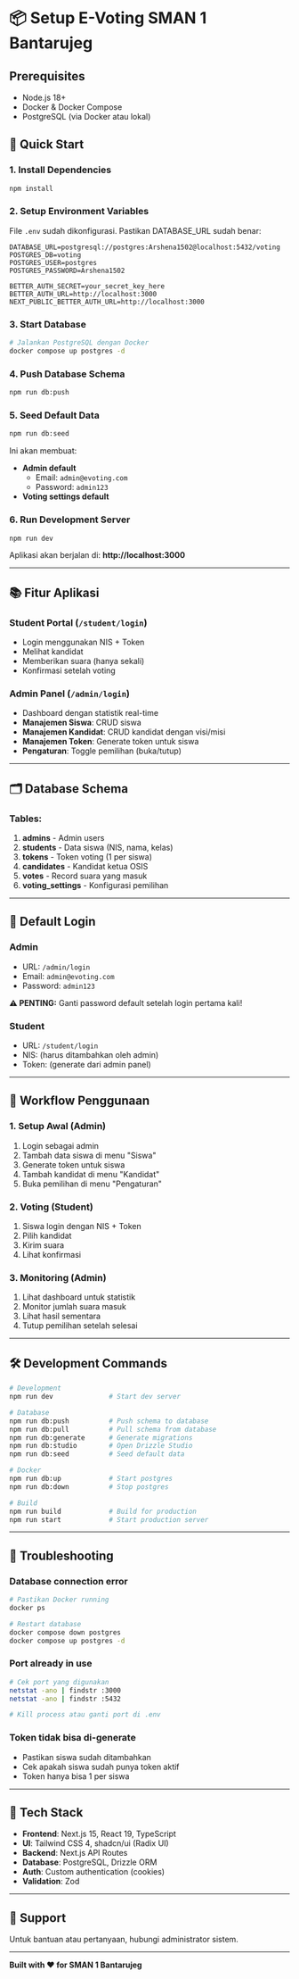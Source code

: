 # 📦 Setup E-Voting SMAN 1 Bantarujeg

## Prerequisites

- Node.js 18+ 
- Docker & Docker Compose
- PostgreSQL (via Docker atau lokal)

## 🚀 Quick Start

### 1. Install Dependencies

```bash
npm install
```

### 2. Setup Environment Variables

File `.env` sudah dikonfigurasi. Pastikan DATABASE_URL sudah benar:

```env
DATABASE_URL=postgresql://postgres:Arshena1502@localhost:5432/voting
POSTGRES_DB=voting
POSTGRES_USER=postgres
POSTGRES_PASSWORD=Arshena1502

BETTER_AUTH_SECRET=your_secret_key_here
BETTER_AUTH_URL=http://localhost:3000
NEXT_PUBLIC_BETTER_AUTH_URL=http://localhost:3000
```

### 3. Start Database

```bash
# Jalankan PostgreSQL dengan Docker
docker compose up postgres -d
```

### 4. Push Database Schema

```bash
npm run db:push
```

### 5. Seed Default Data

```bash
npm run db:seed
```

Ini akan membuat:
- **Admin default**
  - Email: `admin@evoting.com`
  - Password: `admin123`
- **Voting settings default**

### 6. Run Development Server

```bash
npm run dev
```

Aplikasi akan berjalan di: **http://localhost:3000**

---

## 📚 Fitur Aplikasi

### Student Portal (`/student/login`)
- Login menggunakan NIS + Token
- Melihat kandidat
- Memberikan suara (hanya sekali)
- Konfirmasi setelah voting

### Admin Panel (`/admin/login`)
- Dashboard dengan statistik real-time
- **Manajemen Siswa**: CRUD siswa
- **Manajemen Kandidat**: CRUD kandidat dengan visi/misi
- **Manajemen Token**: Generate token untuk siswa
- **Pengaturan**: Toggle pemilihan (buka/tutup)

---

## 🗂️ Database Schema

### Tables:
1. **admins** - Admin users
2. **students** - Data siswa (NIS, nama, kelas)
3. **tokens** - Token voting (1 per siswa)
4. **candidates** - Kandidat ketua OSIS
5. **votes** - Record suara yang masuk
6. **voting_settings** - Konfigurasi pemilihan

---

## 🔐 Default Login

### Admin
- URL: `/admin/login`
- Email: `admin@evoting.com`
- Password: `admin123`

**⚠️ PENTING:** Ganti password default setelah login pertama kali!

### Student
- URL: `/student/login`
- NIS: (harus ditambahkan oleh admin)
- Token: (generate dari admin panel)

---

## 📝 Workflow Penggunaan

### 1. Setup Awal (Admin)
1. Login sebagai admin
2. Tambah data siswa di menu "Siswa"
3. Generate token untuk siswa
4. Tambah kandidat di menu "Kandidat"
5. Buka pemilihan di menu "Pengaturan"

### 2. Voting (Student)
1. Siswa login dengan NIS + Token
2. Pilih kandidat
3. Kirim suara
4. Lihat konfirmasi

### 3. Monitoring (Admin)
1. Lihat dashboard untuk statistik
2. Monitor jumlah suara masuk
3. Lihat hasil sementara
4. Tutup pemilihan setelah selesai

---

## 🛠️ Development Commands

```bash
# Development
npm run dev              # Start dev server

# Database
npm run db:push          # Push schema to database
npm run db:pull          # Pull schema from database
npm run db:generate      # Generate migrations
npm run db:studio        # Open Drizzle Studio
npm run db:seed          # Seed default data

# Docker
npm run db:up            # Start postgres
npm run db:down          # Stop postgres

# Build
npm run build            # Build for production
npm run start            # Start production server
```

---

## 🔧 Troubleshooting

### Database connection error
```bash
# Pastikan Docker running
docker ps

# Restart database
docker compose down postgres
docker compose up postgres -d
```

### Port already in use
```bash
# Cek port yang digunakan
netstat -ano | findstr :3000
netstat -ano | findstr :5432

# Kill process atau ganti port di .env
```

### Token tidak bisa di-generate
- Pastikan siswa sudah ditambahkan
- Cek apakah siswa sudah punya token aktif
- Token hanya bisa 1 per siswa

---

## 📄 Tech Stack

- **Frontend**: Next.js 15, React 19, TypeScript
- **UI**: Tailwind CSS 4, shadcn/ui (Radix UI)
- **Backend**: Next.js API Routes
- **Database**: PostgreSQL, Drizzle ORM
- **Auth**: Custom authentication (cookies)
- **Validation**: Zod

---

## 🤝 Support

Untuk bantuan atau pertanyaan, hubungi administrator sistem.

---

**Built with ❤️ for SMAN 1 Bantarujeg**
